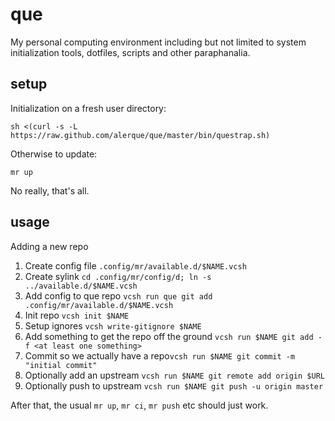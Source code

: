 que
===

My personal computing environment including but not limited to system initialization tools, dotfiles, scripts and other paraphanalia.

setup
-----

Initialization on a fresh user directory:

	sh <(curl -s -L https://raw.github.com/alerque/que/master/bin/questrap.sh)

Otherwise to update:

	mr up

No really, that's all.

usage
-----

Adding a new repo

1. Create config file `.config/mr/available.d/$NAME.vcsh`
2. Create sylink `cd .config/mr/config/d; ln -s ../available.d/$NAME.vcsh`
3. Add config to que repo `vcsh run que git add .config/mr/available.d/$NAME.vcsh`
4. Init repo `vcsh init $NAME`
5. Setup ignores `vcsh write-gitignore $NAME`
6. Add something to get the repo off the ground `vcsh run $NAME git add -f <at least one something>`
7. Commit so we actually have a repo`vcsh run $NAME git commit -m "initial commit"`
8. Optionally add an upstream `vcsh run $NAME git remote add origin $URL`
9. Optionally push to upstream `vcsh run $NAME git push -u origin master`

After that, the usual `mr up`, `mr ci`, `mr push` etc should just work.
